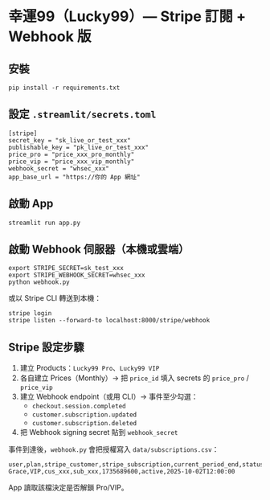 # 幸運99（Lucky99）— Stripe 訂閱 + Webhook 版

## 安裝
```
pip install -r requirements.txt
```

## 設定 `.streamlit/secrets.toml`
```
[stripe]
secret_key = "sk_live_or_test_xxx"
publishable_key = "pk_live_or_test_xxx"
price_pro = "price_xxx_pro_monthly"
price_vip = "price_xxx_vip_monthly"
webhook_secret = "whsec_xxx"
app_base_url = "https://你的 App 網址"
```

## 啟動 App
```
streamlit run app.py
```

## 啟動 Webhook 伺服器（本機或雲端）
```
export STRIPE_SECRET=sk_test_xxx
export STRIPE_WEBHOOK_SECRET=whsec_xxx
python webhook.py
```
或以 Stripe CLI 轉送到本機：
```
stripe login
stripe listen --forward-to localhost:8000/stripe/webhook
```

## Stripe 設定步驟
1. 建立 Products：`Lucky99 Pro`、`Lucky99 VIP`
2. 各自建立 Prices（Monthly）→ 把 `price_id` 填入 secrets 的 `price_pro` / `price_vip`
3. 建立 Webhook endpoint（或用 CLI）→ 事件至少勾選：
   - `checkout.session.completed`
   - `customer.subscription.updated`
   - `customer.subscription.deleted`
4. 把 Webhook signing secret 貼到 `webhook_secret`

事件到達後，`webhook.py` 會把授權寫入 `data/subscriptions.csv`：
```
user,plan,stripe_customer,stripe_subscription,current_period_end,status,updated_at
Grace,VIP,cus_xxx,sub_xxx,1735689600,active,2025-10-02T12:00:00
```
App 讀取該檔決定是否解鎖 Pro/VIP。
